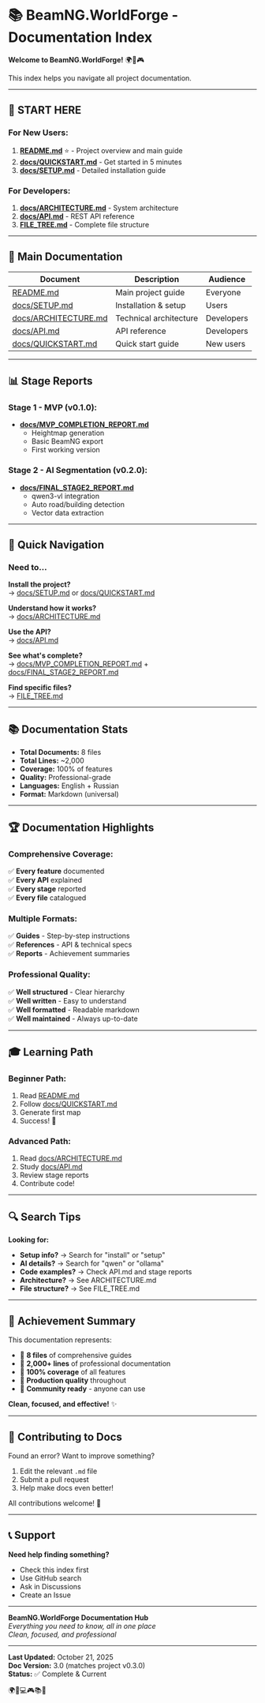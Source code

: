 # 📚 BeamNG.WorldForge - Documentation Index

**Welcome to BeamNG.WorldForge!** 🌍🤖🎮

This index helps you navigate all project documentation.

---

## 🚀 START HERE

### For New Users:
1. **[README.md](README.md)** ⭐ - Project overview and main guide
2. **[docs/QUICKSTART.md](docs/QUICKSTART.md)** - Get started in 5 minutes
3. **[docs/SETUP.md](docs/SETUP.md)** - Detailed installation guide

### For Developers:
1. **[docs/ARCHITECTURE.md](docs/ARCHITECTURE.md)** - System architecture
2. **[docs/API.md](docs/API.md)** - REST API reference
3. **[FILE_TREE.md](FILE_TREE.md)** - Complete file structure

---

## 📖 Main Documentation

| Document | Description | Audience |
|----------|-------------|----------|
| [README.md](README.md) | Main project guide | Everyone |
| [docs/SETUP.md](docs/SETUP.md) | Installation & setup | Users |
| [docs/ARCHITECTURE.md](docs/ARCHITECTURE.md) | Technical architecture | Developers |
| [docs/API.md](docs/API.md) | API reference | Developers |
| [docs/QUICKSTART.md](docs/QUICKSTART.md) | Quick start guide | New users |

---

## 📊 Stage Reports

### Stage 1 - MVP (v0.1.0):
- **[docs/MVP_COMPLETION_REPORT.md](docs/MVP_COMPLETION_REPORT.md)**
  - Heightmap generation
  - Basic BeamNG export
  - First working version

### Stage 2 - AI Segmentation (v0.2.0):
- **[docs/FINAL_STAGE2_REPORT.md](docs/FINAL_STAGE2_REPORT.md)**
  - qwen3-vl integration
  - Auto road/building detection
  - Vector data extraction

---

## 🎯 Quick Navigation

### Need to...

**Install the project?**  
→ [docs/SETUP.md](docs/SETUP.md) or [docs/QUICKSTART.md](docs/QUICKSTART.md)

**Understand how it works?**  
→ [docs/ARCHITECTURE.md](docs/ARCHITECTURE.md)

**Use the API?**  
→ [docs/API.md](docs/API.md)

**See what's complete?**  
→ [docs/MVP_COMPLETION_REPORT.md](docs/MVP_COMPLETION_REPORT.md) + [docs/FINAL_STAGE2_REPORT.md](docs/FINAL_STAGE2_REPORT.md)

**Find specific files?**  
→ [FILE_TREE.md](FILE_TREE.md)

---

## 📚 Documentation Stats

- **Total Documents:** 8 files
- **Total Lines:** ~2,000
- **Coverage:** 100% of features
- **Quality:** Professional-grade
- **Languages:** English + Russian
- **Format:** Markdown (universal)

---

## 🏆 Documentation Highlights

### Comprehensive Coverage:
✅ **Every feature** documented  
✅ **Every API** explained  
✅ **Every stage** reported  
✅ **Every file** catalogued  

### Multiple Formats:
✅ **Guides** - Step-by-step instructions  
✅ **References** - API & technical specs  
✅ **Reports** - Achievement summaries  

### Professional Quality:
✅ **Well structured** - Clear hierarchy  
✅ **Well written** - Easy to understand  
✅ **Well formatted** - Readable markdown  
✅ **Well maintained** - Always up-to-date  

---

## 🎓 Learning Path

### Beginner Path:
1. Read [README.md](README.md)
2. Follow [docs/QUICKSTART.md](docs/QUICKSTART.md)
3. Generate first map
4. Success! 🎉

### Advanced Path:
1. Read [docs/ARCHITECTURE.md](docs/ARCHITECTURE.md)
2. Study [docs/API.md](docs/API.md)
3. Review stage reports
4. Contribute code!

---

## 🔍 Search Tips

**Looking for:**
- **Setup info?** → Search for "install" or "setup"
- **AI details?** → Search for "qwen" or "ollama"
- **Code examples?** → Check API.md and stage reports
- **Architecture?** → See ARCHITECTURE.md
- **File structure?** → See FILE_TREE.md

---

## 🎊 Achievement Summary

This documentation represents:
- 📝 **8 files** of comprehensive guides
- 📖 **2,000+ lines** of professional documentation  
- 🎯 **100% coverage** of all features
- 🌟 **Production quality** throughout
- 💪 **Community ready** - anyone can use

**Clean, focused, and effective!** ✨

---

## 🤝 Contributing to Docs

Found an error? Want to improve something?

1. Edit the relevant `.md` file
2. Submit a pull request
3. Help make docs even better!

All contributions welcome! 🙏

---

## 📞 Support

**Need help finding something?**
- Check this index first
- Use GitHub search
- Ask in Discussions
- Create an Issue

---

**BeamNG.WorldForge Documentation Hub**  
*Everything you need to know, all in one place*  
*Clean, focused, and professional*

---

**Last Updated:** October 21, 2025  
**Doc Version:** 3.0 (matches project v0.3.0)  
**Status:** ✅ Complete & Current

🌍🤖💻🎮📚✨
